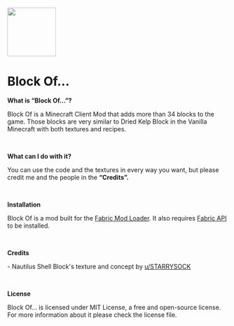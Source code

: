 ﻿<p><strong>&nbsp;</strong><strong> &nbsp; &nbsp; &nbsp; &nbsp; &nbsp; &nbsp; &nbsp; &nbsp; &nbsp; </strong></p>
<h2><strong><img src="https://cdn.modrinth.com/data/kR1SXONq/icon.png" alt="" width="111" height="111" /></strong></h2>
<h1><strong>Block Of...</strong></h1>
<p><strong>What is &ldquo;Block Of&hellip;&rdquo;?</strong></p>
<p>Block Of is a Minecraft Client Mod that adds more than 34 blocks to the game. Those blocks are very similar to Dried Kelp Block in the Vanilla Minecraft with both textures and recipes.</p>
<p>&nbsp;</p>
<p><strong>What can I do with it?</strong></p>
<p>You can use the code and the textures in every way you want, but please credit me and the people in the <strong>&ldquo;Credits&rdquo;.</strong></p>
<p><strong>&nbsp;</strong></p>
<p><strong>Installation</strong></p>
<p>Block Of is a mod built for the <a href="https://fabricmc.net/">Fabric Mod Loader</a>. It also requires <a href="https://www.curseforge.com/minecraft/mc-mods/fabric-api">Fabric API</a> to be installed.</p>
<p><strong>&nbsp;</strong></p>
<p><strong>Credits</strong></p>
<p>- Nautilus Shell Block's texture and concept by <a href="https://www.reddit.com/user/STARRYSOCK/">u/STARRYSOCK</a></p>
<p><strong>&nbsp;</strong></p>
<p><strong>License</strong></p>
<p>Block Of&hellip; is licensed under MIT License, a free and open-source license. For more information about it please check the license file.</p>
